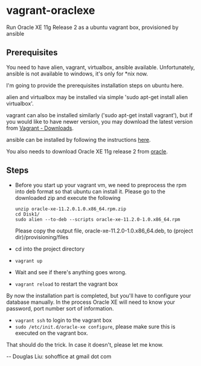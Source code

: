 vagrant-oraclexe
================

Run Oracle XE 11g Release 2 as a ubuntu vagrant box, provisioned by ansible

Prerequisites
-------------

You need to have alien, vagrant, virtualbox, ansible available. Unfortunately, ansible is not available to windows, it's only for *nix now.

I'm going to provide the prerequisites installation steps on ubuntu here.

alien and virtualbox may be installed via simple 'sudo apt-get install alien virtualbox'.

vagrant can also be installed similarly ('sudo apt-get install vagrant'), but if you would like to have newer version, you may download the latest version from [Vagrant - Downloads](http://downloads.vagrantup.com/).

ansible can be installed by following the instructions [here](http://www.ansibleworks.com/docs/intro_installation.html).

You also needs to download Oracle XE 11g release 2 from [oracle](http://www.oracle.com/technetwork/products/express-edition/downloads/index.html).

Steps
-----

- Before you start up your vagrant vm, we need to preprocess the rpm into deb format so that ubuntu can install it.
  Please go to the downloaded zip and execute the following

  ```
  unzip oracle-xe-11.2.0.1.0.x86_64.rpm.zip
  cd Disk1/
  sudo alien --to-deb --scripts oracle-xe-11.2.0-1.0.x86_64.rpm
  ```

  Please copy the output file, oracle-xe-11.2.0-1.0.x86_64.deb, to (project dir)/provisioning/files

- cd into the project directory
- `vagrant up`
- Wait and see if there's anything goes wrong.
- `vagrant reload` to restart the vagrant box

By now the installation part is completed, but you'll have to configure your database manually. In the process Oracle XE will need to know your password, port number sort of information.

- `vagrant ssh` to login to the vagrant box
- `sudo /etc/init.d/oracle-xe configure`, please make sure this is executed on the vagrant box.

That should do the trick. In case it doesn't, please let me know.

--
Douglas Liu: sohoffice at gmail dot com
